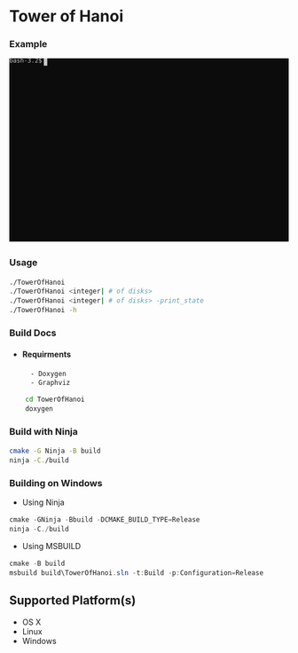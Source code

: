 # Tower of Hanoi

### Example
![](pics/example.svg?sanitize=true)

### Usage
```bash
./TowerOfHanoi
./TowerOfHanoi <integer| # of disks>
./TowerOfHanoi <integer| # of disks> -print_state
./TowerOfHanoi -h
```
### Build Docs
- #### Requirments
        - Doxygen
        - Graphviz
```bash
    cd TowerOfHanoi
    doxygen
```


### Build with Ninja
```bash
cmake -G Ninja -B build
ninja -C./build
```

### Building on Windows 
- Using Ninja
```powershell
cmake -GNinja -Bbuild -DCMAKE_BUILD_TYPE=Release
ninja -C./build
```
- Using MSBUILD
```powershell
cmake -B build
msbuild build\TowerOfHanoi.sln -t:Build -p:Configuration=Release
```

## Supported Platform(s)
- OS X
- Linux
- Windows

